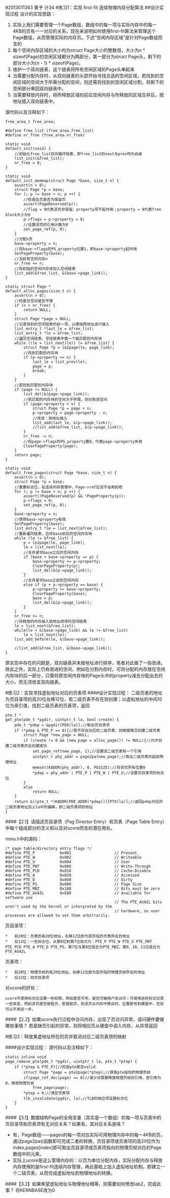 #2013011363 黄予 计34
#练习1：实现 first-fit 连续物理内存分配算法
##设计实现过程
设计的实现思路：

1.	实际上我们需要管理一个Page数组，数组中的每一项与实际内存中的每一4KB的页有一一对应的关系，现在来说明如何使用first-fit算法来管理这个Page数组，从而管理实际的内存页。下述“空闲内存区域”是针对Page数组而言的
2.	每个空闲内存区域的大小均为struct Page大小的整数倍，大小为n * sizeof(Page)的空闲区域都分为两部分，第一部分为struct Page头，剩下的部分大小为(n - 1) * sizeof(Page)。
3.	维护一个双向链表，这个链表将所有空闲区域的Page头串起来
4.	当需要分配内存时，从双向链表的头部开始寻找合适的空闲区域，若找到的空闲区域的空间大于所需分配的空间，则还需将找到的空闲区域分割，将剩下的空闲部分串回双向链表中。
5.	当需要释放内存时，将所释放区域的前后空闲内存与所释放的区域合并后，按地址插入双向链表中。

源代码以及注释如下：

```
free_area_t free_area;

#define free_list (free_area.free_list)
#define nr_free (free_area.nr_free)

static void
default_init(void) {
    //初始化free_list双向循环链表，即free_list的next与prev均为自身
    list_init(&free_list);
    nr_free = 0;
}

static void
default_init_memmap(struct Page *base, size_t n) {
    assert(n > 0);
    struct Page *p = base;
    for (; p != base + n; p ++) {
        //检查此页是否为保留页
        assert(PageReserved(p));
        //flag = 0代表该页非保留，property项不起作用；property = 0代表free block大小为0
        p->flags = p->property = 0;
        //设置该页的引用计数为0
        set_page_ref(p, 0);
    }
    //分配n页
    base->property = n;
    //将base->flags的PG_property位置1，即base->property起作用
    SetPageProperty(base);
    //当前有空闲内存n
    nr_free += n;
    //将初始的空闲内存块加入空闲链表
    list_add(&free_list, &(base->page_link));
}

static struct Page *
default_alloc_pages(size_t n) {
    assert(n > 0);
    //检查总空间是否不够
    if (n > nr_free) {
        return NULL;
    }
    struct Page *page = NULL;
    //记录找到的空闲链表的前一项，以便按照地址进行插入
    list_entry_t *last_le = &free_list;
    list_entry_t *le = &free_list;
    //遍历空闲链表，寻找链表中第一个能匹配的内存块
    while ((le = list_next(le)) != &free_list) {
        struct Page *p = le2page(le, page_link);
        //找到匹配的内存块
        if (p->property >= n) {
            last_le = list_prev(le);
            page = p;
            break;
        }
    }
    //若找到匹配的内存块
    if (page != NULL) {
        list_del(&(page->page_link));
        //若匹配的内存块的空间大于所需，则分割该空间
        if (page->property > n) {
            struct Page *p = page + n;
            p->property = page->property - n;
            //改进：按地址插入
            list_add(last_le, &(p->page_link));
            //list_add(&free_list, &(p->page_link));
        }
        nr_free -= n;
        //将page->flags的PG_property置0，代表page->property失效
        ClearPageProperty(page);
    }
    return page;
}

static void
default_free_pages(struct Page *base, size_t n) {
    assert(n > 0);
    struct Page *p = base;
    //重置标志位，在连续内存管理中，Page->ref应该不会用到吧
    for (; p != base + n; p ++) {
        assert(!PageReserved(p) && !PageProperty(p));
        p->flags = 0;
        set_page_ref(p, 0);
    }
    base->property = n;
    //使得base->property有效
    SetPageProperty(base);
    list_entry_t *le = list_next(&free_list);
    //重新遍历链表，合并base前后的空闲内存块
    while (le != &free_list) {
        p = le2page(le, page_link);
        le = list_next(le);
        //合并紧邻base之后的空闲内存
        if (base + base->property == p) {
            base->property += p->property;
            ClearPageProperty(p);
            list_del(&(p->page_link));
        }
        //合并紧邻base之前的空闲内存
        else if (p + p->property == base) {
            p->property += base->property;
            ClearPageProperty(base);
            base = p;
            list_del(&(p->page_link));
        }
    }
    nr_free += n;
    //将释放的内存插入按地址排序的空闲链表
    le = list_next(&free_list);
    while(le < &(base->page_link) && le != &free_list)
        le = list_next(le);
    list_add_before(le, &(base->page_link));

    //list_add(&free_list, &(base->page_link));
}
```
原实现中存在的问题是，双向链表并未按地址进行排序，笔者对此做了一些改进。除此之外，实际上仍有改进的空间，例如在分割内存时，可将分配的内存放在空闲内存块的后一部分，只需将原空闲内存快的Page头中的property减去分配出去的大小，而无须改变双向链表。

#练习2：实现寻找虚拟地址对应的页表项
####设计实现过程：
二级页表的地址为页目录项的高20位左移12位，若二级页表不存在则创建；以虚拟地址的中间10位为索引值，找到二级页表的页表项，返回

```
pte_t *
get_pte(pde_t *pgdir, uintptr_t la, bool create) {
    pde_t *pdep = &pgdir[PDX(la)];//取出页目录项
    if (*pdep & PTE_P == 0){//若不存在对应的二级页表，则根据情况创建二级页表
        struct Page *new_page = NULL;
        if (create != 0 && (new_page = alloc_page()) != NULL){//允许创建二级页表并且创建成功
            set_page_ref(new_page, 1);//设置该二级页表有一个引用
            uintptr_t phy_addr = page2pa(new_page);//取出二级页表的起始物理地址
            memset(KADDR(phy_addr), 0, PGSIZE);//将该页所有位置0
            *pdep = phy_addr | PTE_P | PTE_W | PTE_U;//设置页目录项的标志位
        }
        else
            return NULL;
    }
    return &((pte_t *)KADDR(PDE_ADDR(*pdep)))[PTX(la)];//返回pdep对应的二级页表地址加上la中的偏移，即二级页表项的地址
}
```

####【2.1】请描述页目录项（Pag Director Entry）和页表（Page Table Entry）中每个组成部分的含义和以及对ucore而言的潜在用处。

mmu.h中的源码：

```
/* page table/directory entry flags */
#define PTE_P           0x001                   // Present
#define PTE_W           0x002                   // Writeable
#define PTE_U           0x004                   // User
#define PTE_PWT         0x008                   // Write-Through
#define PTE_PCD         0x010                   // Cache-Disable
#define PTE_A           0x020                   // Accessed
#define PTE_D           0x040                   // Dirty
#define PTE_PS          0x080                   // Page Size
#define PTE_MBZ         0x180                   // Bits must be zero
#define PTE_AVAIL       0xE00                   // Available for software use
                                                // The PTE_AVAIL bits aren't used by the kernel or interpreted by the
                                                // hardware, so user processes are allowed to set them arbitrarily.
```
页目录项：

```
*	前20位：页表的高20位地址，右移12位即为其所指的页表所在的地址
*	后12位：一些标志位，从第0位到第7位依次为：PTE_P PTE_W PTE_U PTE_PWT PTE_PCD PTE_A PTE_D PTE_PS，第7位与第8位组合为PTE_MBZ，第9、10、11位组合为PTE_AVAIL
```
页表项：

```
*	前20位：物理页帧的高20位地址，右移12位即为其所指的物理页帧所在的地址
*	后12位：同页目录项
```
对ucore的好处：

```
ucore可使用标志位设置一些权限，例如是否可写，是否可被用户态访问；可使用这些标记记录一些改变，例如该页是否是脏页，若是脏页，则该页从内存中换出时，应重新写到硬盘中，否则可以不用这一步。
```


####【2.2】如果ucore执行过程中访问内存，出现了页访问异常，请问硬件要做哪些事情？
若是缺页引起的异常，则将相应页从硬盘中调入内存，从异常返回

#练习3：释放某虚地址所在的页并取消对应二级页表项的映射

####设计实现过程：
源代码以及注释如下：

```
static inline void
page_remove_pte(pde_t *pgdir, uintptr_t la, pte_t *ptep) {
    if (*ptep & PTE_P){//检查pte是否valid
        struct Page *page = pte2page(*ptep);//获取pte指向的物理页帧
        if(page_ref_dec(page) == 0)//减少对需要释放物理页帧的引用，若引用为0，释放物理页帧
            free_page(page);
        *ptep = 0;//清空页表项
        tlb_invalidate(pgdir, la);//TLB的相应项设置标志位
    }
}
```
####【3.1】数据结构Page的全局变量（其实是一个数组）的每一项与页表中的页目录项和页表项有无对应关系？如果有，其对应关系是啥？

*	有，Page数组——pages的每一项对应实际可用物理内存中的每一4KB的页，通过page2pa()函数即可完成二者的转换。页目录项或页表项的高20位作为index,pages[index]即可取出页目录项或页表项指向的物理页帧对应的Page数组中的元素。
*	实际上ucore是这么管理内存的：以页为单位分配内存，实际分配内存与释放内存使用的是first-fit连续内存管理，再此基础上加入虚拟地址机制，即建立一个二级页表，从而完成虚拟地址到物理地址的转换。

####【3.2】如果希望虚拟地址与物理地址相等，则需要如何修改lab2，完成此事？ 
将KERNBASE改为0














